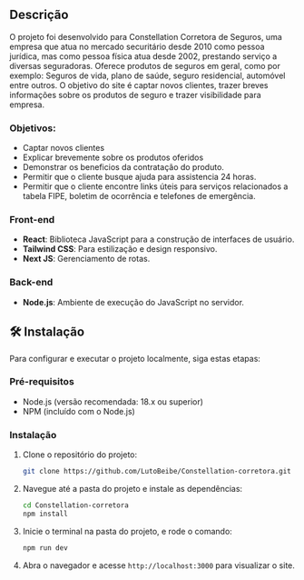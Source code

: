 ## Descrição

O projeto foi desenvolvido para Constellation Corretora de Seguros, uma empresa que atua no mercado securitário desde 2010 como pessoa jurídica, mas como pessoa física atua desde 2002, prestando serviço a diversas seguradoras. Oferece produtos de seguros em geral, como por exemplo: Seguros de vida, plano de saúde, seguro residencial, automóvel entre outros. O objetivo do site é captar novos clientes, trazer breves informações sobre os produtos de seguro e trazer visibilidade para empresa.

### Objetivos:

- Captar novos clientes
- Explicar brevemente sobre os produtos oferidos
- Demonstrar os beneficios da contratação do produto.
- Permitir que o cliente busque ajuda para assistencia 24 horas.
- Permitir que o cliente encontre links úteis para serviços relacionados a tabela FIPE, boletim de ocorrência e telefones de emergência.


### Front-end

- **React**: Biblioteca JavaScript para a construção de interfaces de usuário.
- **Tailwind CSS**: Para estilização e design responsivo.
- **Next JS**: Gerenciamento de rotas.

### Back-end

- **Node.js**: Ambiente de execução do JavaScript no servidor.

## 🛠 Instalação

Para configurar e executar o projeto localmente, siga estas etapas:

### Pré-requisitos

- Node.js (versão recomendada: 18.x ou superior)
- NPM (incluído com o Node.js)

### Instalação

1. Clone o repositório do projeto:
   ```sh
   git clone https://github.com/LutoBeibe/Constellation-corretora.git
   ```
2. Navegue até a pasta do projeto e instale as dependências:
   ```sh
   cd Constellation-corretora
   npm install
   ```
3. Inicie o terminal na pasta do projeto, e rode o comando:
   ```sh
   npm run dev
   ```
4. Abra o navegador e acesse `http://localhost:3000` para visualizar o site.

